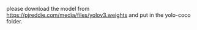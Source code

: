 please download the model from <https://pjreddie.com/media/files/yolov3.weights> and put in the yolo-coco folder.
